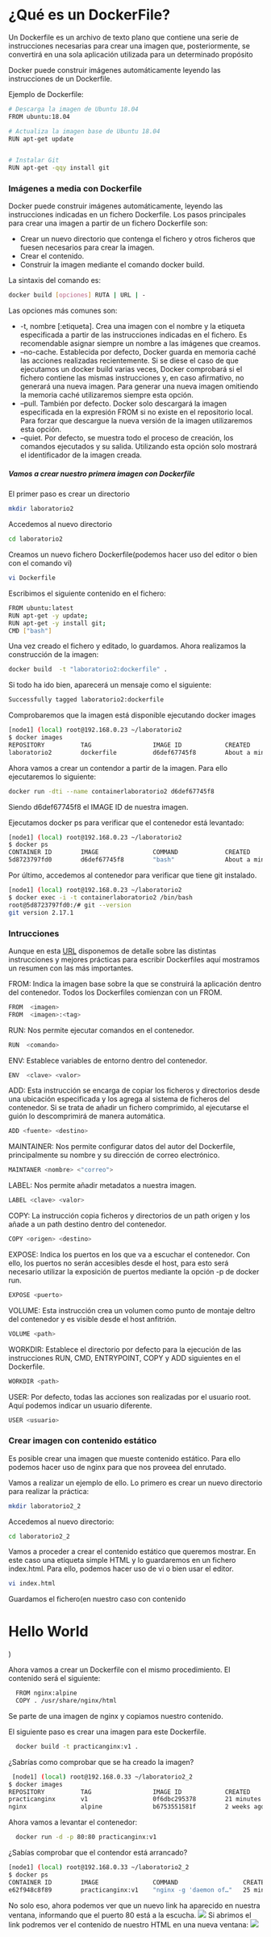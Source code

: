 # ¿Qué es un DockerFile?

Un Dockerfile es un archivo de texto plano que contiene una serie de instrucciones necesarias para crear una imagen que, posteriormente, se convertirá en una sola aplicación utilizada para un determinado propósito

Docker puede construir imágenes automáticamente leyendo las instrucciones de un Dockerfile.

Ejemplo de Dockerfile:

```sh
# Descarga la imagen de Ubuntu 18.04
FROM ubuntu:18.04

# Actualiza la imagen base de Ubuntu 18.04
RUN apt-get update


# Instalar Git
RUN apt-get -qqy install git
```

### Imágenes a media con Dockerfile


Docker puede construir imágenes automáticamente, leyendo las instrucciones indicadas en un fichero Dockerfile. 
Los pasos principales para crear una imagen a partir de un fichero Dockerfile son:
  - Crear un nuevo directorio que contenga el fichero y otros ficheros que fuesen necesarios para crear la imagen.
  - Crear el contenido.
  - Construir la imagen mediante el comando docker build.

La sintaxis del comando es:
```sh
docker build [opciones] RUTA | URL | -
```
Las opciones más comunes son:

-   -t, nombre [:etiqueta]. Crea una imagen con el nombre y la etiqueta especificada a partir de las instrucciones indicadas en el fichero. Es recomendable asignar siempre un nombre a las imágenes que creamos.
-   –no-cache. Establecida por defecto, Docker guarda en memoria caché las acciones realizadas recientemente. Si se diese el caso de que ejecutamos un docker build varias veces, Docker comprobará si el fichero contiene las mismas instrucciones y, en caso afirmativo, no generará una nueva imagen. Para generar una nueva imagen omitiendo la memoria caché utilizaremos siempre esta opción.
-   –pull. También por defecto. Docker solo descargará la imagen especificada en la expresión FROM si no existe en el repositorio local. Para forzar que descargue la nueva versión de la imagen utilizaremos esta opción.
-   –quiet. Por defecto, se muestra todo el proceso de creación, los comandos ejecutados y su salida. Utilizando esta opción solo mostrará el identificador de la imagen creada.
##### Vamos a crear nuestro primera imagen con Dockerfile
El primer paso es crear un directorio
```sh
mkdir laboratorio2
```
Accedemos al nuevo directorio
```sh
cd laboratorio2
```
Creamos un nuevo fichero Dockerfile(podemos hacer uso del editor o bien con el comando vi)
```sh
vi Dockerfile
```
Escribimos el siguiente contenido en el fichero:

```sh
FROM ubuntu:latest
RUN apt-get -y update; 
RUN apt-get -y install git;
CMD ["bash"]
```

Una vez creado el fichero y editado, lo guardamos. Ahora realizamos la construcción de la imagen:

```sh
docker build  -t "laboratorio2:dockerfile" .
```
Si todo ha ido bien, aparecerá un mensaje como el siguiente:
```sh
Successfully tagged laboratorio2:dockerfile
```
Comprobaremos que la imagen está disponible ejecutando docker images
```sh
[node1] (local) root@192.168.0.23 ~/laboratorio2
$ docker images
REPOSITORY          TAG                 IMAGE ID            CREATED              SIZE
laboratorio2        dockerfile          d6def67745f8        About a minute ago 186MB
```

Ahora vamos a crear un contendor a partir de la imagen. Para ello ejecutaremos lo siguiente:

```sh
docker run -dti --name containerlaboratorio2 d6def67745f8
```
Siendo d6def67745f8 el IMAGE ID de nuestra imagen.

Ejecutamos docker ps para verificar que el contenedor está levantado:
```sh
[node1] (local) root@192.168.0.23 ~/laboratorio2
$ docker ps
CONTAINER ID        IMAGE               COMMAND             CREATED              STATUS              PORTS               NAMES
5d8723797fd0        d6def67745f8        "bash"              About a minute ago   Up About a minute                       containerlaboratorio2
```
Por último, accedemos al contenedor para verificar que tiene git instalado.
```sh
[node1] (local) root@192.168.0.23 ~/laboratorio2
$ docker exec -i -t containerlaboratorio2 /bin/bash
root@5d8723797fd0:/# git --version
git version 2.17.1
```

### Intrucciones
Aunque en esta [URL](https://docs.docker.com/develop/develop-images/dockerfile_best-practices/) disponemos de detalle sobre las distintas instrucciones y mejores prácticas para escribir Dockerfiles aquí mostramos un resumen con las más importantes.

FROM: Indica la imagen base sobre la que se construirá la aplicación dentro del contenedor. Todos los Dockerfiles comienzan con un FROM.
```sh
FROM  <imagen>
FROM  <imagen>:<tag>
```

RUN: Nos permite ejecutar comandos en el contenedor.
```sh
RUN  <comando>
```
ENV: Establece variables de entorno dentro del contenedor.
```sh
ENV  <clave> <valor>
```
ADD: Esta instrucción se encarga de copiar los ficheros y directorios desde una ubicación especificada y los agrega al sistema de ficheros del contenedor. Si se trata de añadir un fichero comprimido, al ejecutarse el guión lo descomprimirá de manera automática.

```sh
ADD <fuente> <destino>
```

MAINTAINER: Nos permite configurar datos del autor del Dockerfile, principalmente su nombre y su dirección de correo electrónico.
```sh
MAINTANER <nombre> <"correo">
```
LABEL: Nos permite añadir metadatos a nuestra imagen.
```sh
LABEL <clave> <valor>
```


COPY: La instrucción copia ficheros y directorios de un path origen y los añade a un path destino dentro del contenedor.
```sh
COPY <origen> <destino>
```

EXPOSE: Indica los puertos en los que va a escuchar el contenedor. Con ello, los puertos no serán accesibles desde el host, para esto será necesario utilizar la exposición de puertos mediante la opción -p de docker run.
```sh
EXPOSE <puerto>
```
VOLUME: Esta instrucción crea un volumen como punto de montaje deltro del contenedor y es visible desde el host anfitrión.
```sh
VOLUME <path>
```
WORKDIR: Establece el directorio por defecto para la ejecución de las instrucciones RUN, CMD, ENTRYPOINT, COPY y ADD siguientes en el Dockerfile.
```sh
WORKDIR <path>
```
USER: Por defecto, todas las acciones son realizadas por el usuario root. Aquí podemos indicar un usuario diferente.
```sh
USER <usuario>
```
### Crear imagen con contenido estático
Es posible crear una imagen que mueste contenido estático. Para ello podemos hacer uso de nginx para que nos proveea del enrutado.

Vamos a realizar un ejemplo de ello. Lo primero es crear un nuevo directorio para realizar la práctica:

```sh
mkdir laboratorio2_2
```
Accedemos al nuevo directorio:

```sh
cd laboratorio2_2
```

Vamos a proceder a crear el contenido estático que queremos mostrar. En este caso una etiqueta simple HTML y lo guardaremos en un fichero index.html.
Para ello, podemos hacer uso de vi o bien usar el editor.

```sh
vi index.html
```

Guardamos el fichero(en nuestro caso con contenido  <h1>Hello World</h1>)

Ahora vamos a crear un Dockerfile con el mismo procedimiento. El contenido será el siguiente:

```sh
  FROM nginx:alpine
  COPY . /usr/share/nginx/html
```
Se parte de una imagen de nginx y copiamos nuestro contenido.

El siguiente paso es crear una imagen para este Dockerfile. 

```sh
  docker build -t practicanginx:v1 .
```

¿Sabrías como comprobar que se ha creado la imagen?

```sh
 [node1] (local) root@192.168.0.33 ~/laboratorio2_2
$ docker images
REPOSITORY          TAG                 IMAGE ID            CREATED             SIZE
practicanginx       v1                  0f6dbc295378        21 minutes ago      21.4MB
nginx               alpine              b6753551581f        2 weeks ago         21.4MB
```
Ahora vamos a levantar el contenedor:
```sh
  docker run -d -p 80:80 practicanginx:v1 
```

¿Sabías comprobar que el contendor está arrancado?
```sh
[node1] (local) root@192.168.0.33 ~/laboratorio2_2
$ docker ps
CONTAINER ID        IMAGE               COMMAND                  CREATED             STATUS              PORTS                NAMES
e62f948c8f89        practicanginx:v1    "nginx -g 'daemon of…"   25 minutes ago      Up 25 minutes       0.0.0.0:80->80/tcp   distracted_vaughan
```
No solo eso, ahora podemos ver que un nuevo link ha aparecido en nuestra ventana, informando que el puerto 80 está a la escucha. 
![](https://github.com/josdev27/openathon-2019-cloud/resources/Lab2_HTML.JPG)
Si abrimos el link podremos ver el contenido de nuestro HTML en una nueva ventana:
![](https://github.com/josdev27/openathon-2019-cloud/resources/Lab2_HTML.JPG)



